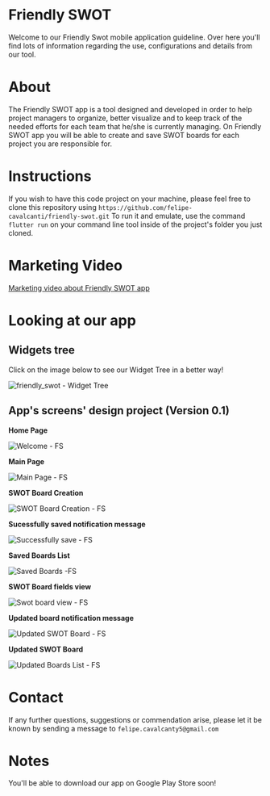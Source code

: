 # Friendly SWOT

Welcome to our Friendly Swot mobile application guideline. Over here you'll find lots of information regarding the use, configurations and details from our tool.

# About

The Friendly SWOT app is a tool designed and developed in order to help project managers to organize, better visualize and to keep track of the needed efforts for each team that he/she is currently managing. On Friendly SWOT app you will be able to create and save SWOT boards for each project you are responsible for. 

# Instructions

If you wish to have this code project on your machine, please feel free to clone this repository using `https://github.com/felipe-cavalcanti/friendly-swot.git`
To run it and emulate, use the command `flutter run` on your command line tool inside of the project's folder you just cloned.

# Marketing Video

<a href="https://youtu.be/z3LTDVQLLuE">Marketing video about Friendly SWOT app</a>

# Looking at our app

## Widgets tree

Click on the image below to see our Widget Tree in a better way!

![friendly_swot - Widget Tree](https://user-images.githubusercontent.com/65876552/126083812-08e774e3-ba95-4d9e-a79b-18626a7cc3e5.png)

## App's screens' design project (Version 0.1)

<b>Home Page</b> 

![Welcome - FS](https://user-images.githubusercontent.com/65876552/126084180-b8971399-953a-4550-bf1e-d1e06f2258cf.PNG)

<b>Main Page</b> 

![Main Page - FS](https://user-images.githubusercontent.com/65876552/126084207-70e7d8e5-9298-4d55-b403-05e6508bc143.PNG)

<b>SWOT Board Creation</b> 

![SWOT Board Creation - FS](https://user-images.githubusercontent.com/65876552/126084209-baf8617b-022d-4b0d-9030-b831ce2d2daa.PNG)

<b>Sucessfully saved notification message</b> 

![Successfully save - FS](https://user-images.githubusercontent.com/65876552/126084214-76ddc912-aab6-4b62-9c70-9b633bf82c97.PNG)

<b>Saved Boards List</b> 

![Saved Boards -FS](https://user-images.githubusercontent.com/65876552/126084317-bddcef4e-6f1c-4bdf-a767-ba96d44e76a3.PNG)

<b>SWOT Board fields view</b> 

![Swot board view - FS](https://user-images.githubusercontent.com/65876552/126084366-9e8335c6-92ab-4cfa-a1c4-f5780c917284.PNG)

<b>Updated board notification message</b> 

![Updated SWOT Board - FS](https://user-images.githubusercontent.com/65876552/126084546-34b5f9c1-75a8-4fbf-8864-b2b581e84c3c.PNG)

<b>Updated SWOT Board</b> 

![Updated Boards List - FS](https://user-images.githubusercontent.com/65876552/126084554-7871f6dd-ec7d-4ede-8c59-9fa39d9d116a.PNG)


# Contact

If any further questions, suggestions or commendation arise, please let it be known by sending a message to `felipe.cavalcanty5@gmail.com`

# Notes

You'll be able to download our app on Google Play Store soon!
